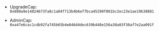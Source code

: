 - UpgradeCap:
`0x600a9e14024673fa8c1a84f713b4b6ef7bca45290f801bc2ec23e1ae19b38881`

- AdminCap:
`0xa47e6cac1cdb92fa745b65b4e046d4dec639b448e156a38a03f30af7e2aa091f`
